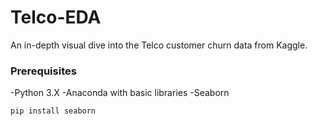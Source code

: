 # Telco-EDA

An in-depth visual dive into the Telco customer churn data from Kaggle.

### Prerequisites

-Python 3.X
-Anaconda with basic libraries
-Seaborn

``` 
pip install seaborn
```
